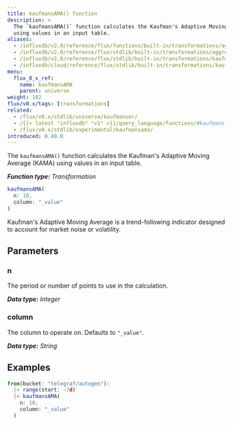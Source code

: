 ```yaml
---
title: kaufmansAMA() function
description: >
  The `kaufmansAMA()` function calculates the Kaufman's Adaptive Moving Average (KAMA)
  using values in an input table.
aliases:
  - /influxdb/v2.0/reference/flux/functions/built-in/transformations/aggregates/kaufmansama/
  - /influxdb/v2.0/reference/flux/stdlib/built-in/transformations/aggregates/kaufmansama/
  - /influxdb/v2.0/reference/flux/stdlib/built-in/transformations/kaufmansama/
  - /influxdb/cloud/reference/flux/stdlib/built-in/transformations/kaufmansama/
menu:
  flux_0_x_ref:
    name: kaufmansAMA
    parent: universe
weight: 102
flux/v0.x/tags: [transformations]
related:
  - /flux/v0.x/stdlib/universe/kaufmanser/
  - /{{< latest "influxdb" "v1" >}}/query_language/functions/#kaufmans-adaptive-moving-average, InfluxQL KAUFMANS_ADAPTIVE_MOVING_AVERAGE()
  - /flux/v0.x/stdlib/experimental/kaufmansama/
introduced: 0.40.0
---
```


The `kaufmansAMA()` function calculates the Kaufman's Adaptive Moving Average (KAMA)
using values in an input table.

_**Function type:** Transformation_

```js
kaufmansAMA(
  n: 10,
  column: "_value"
)
```

Kaufman's Adaptive Moving Average is a trend-following indicator designed to account
for market noise or volatility.

## Parameters

### n
The period or number of points to use in the calculation.

_**Data type:** Integer_

### column
The column to operate on.
Defaults to `"_value"`.

_**Data type:** String_

## Examples
```js
from(bucket: "telegraf/autogen"):
  |> range(start: -7d)
  |> kaufmansAMA(
    n: 10,
    column: "_value"
  )
```
